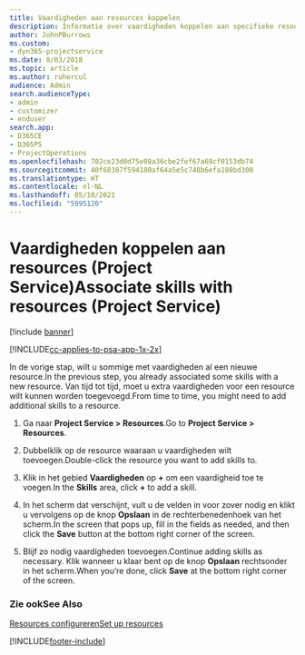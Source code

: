 ```yaml
---
title: Vaardigheden aan resources koppelen
description: Informatie over vaardigheden koppelen aan specifieke resources in Project Service
author: JohnPBurrows
ms.custom:
- dyn365-projectservice
ms.date: 8/03/2018
ms.topic: article
ms.author: ruhercul
audience: Admin
search.audienceType:
- admin
- customizer
- enduser
search.app:
- D365CE
- D365PS
- ProjectOperations
ms.openlocfilehash: 702ce23d0d75e08a36cbe2fef67a69cf0153db74
ms.sourcegitcommit: 40f68387f594180af64a5e5c748b6efa188bd300
ms.translationtype: HT
ms.contentlocale: nl-NL
ms.lasthandoff: 05/10/2021
ms.locfileid: "5995120"
---
```

# <a name="associate-skills-with-resources-project-service"></a><span data-ttu-id="da646-103">Vaardigheden koppelen aan resources (Project Service)</span><span class="sxs-lookup"><span data-stu-id="da646-103">Associate skills with resources (Project Service)</span></span>

[!include [banner](../includes/psa-now-project-operations.md)]

[!INCLUDE[cc-applies-to-psa-app-1x-2x](../includes/cc-applies-to-psa-app-1x-2x.md)]

<span data-ttu-id="da646-104">In de vorige stap, wilt u sommige met vaardigheden al een nieuwe resource.</span><span class="sxs-lookup"><span data-stu-id="da646-104">In the previous step, you already associated some skills with  a new resource.</span></span> <span data-ttu-id="da646-105">Van tijd tot tijd, moet u extra vaardigheden voor een resource wilt kunnen worden toegevoegd.</span><span class="sxs-lookup"><span data-stu-id="da646-105">From time to time, you might need to add additional skills to a resource.</span></span>  
  
1.  <span data-ttu-id="da646-106">Ga naar **Project Service > Resources**.</span><span class="sxs-lookup"><span data-stu-id="da646-106">Go to **Project Service > Resources**.</span></span>  
  
2.  <span data-ttu-id="da646-107">Dubbelklik op de resource waaraan u vaardigheden wilt toevoegen.</span><span class="sxs-lookup"><span data-stu-id="da646-107">Double-click the resource you want to add skills to.</span></span>  
  
3.  <span data-ttu-id="da646-108">Klik in het gebied **Vaardigheden** op **+** om een vaardigheid toe te voegen.</span><span class="sxs-lookup"><span data-stu-id="da646-108">In the **Skills** area, click **+** to add a skill.</span></span>  
  
4.  <span data-ttu-id="da646-109">In het scherm dat verschijnt, vult u de velden in voor zover nodig en klikt u vervolgens op de knop **Opslaan** in de rechterbenedenhoek van het scherm.</span><span class="sxs-lookup"><span data-stu-id="da646-109">In the screen that pops up, fill in the fields as needed, and then click the **Save** button at the bottom right corner of the screen.</span></span>  
  
5.  <span data-ttu-id="da646-110">Blijf zo nodig vaardigheden toevoegen.</span><span class="sxs-lookup"><span data-stu-id="da646-110">Continue adding skills as necessary.</span></span> <span data-ttu-id="da646-111">Klik wanneer u klaar bent op de knop **Opslaan** rechtsonder in het scherm.</span><span class="sxs-lookup"><span data-stu-id="da646-111">When you’re done, click **Save** at the bottom right corner of the screen.</span></span>  
  
### <a name="see-also"></a><span data-ttu-id="da646-112">Zie ook</span><span class="sxs-lookup"><span data-stu-id="da646-112">See Also</span></span>  
 [<span data-ttu-id="da646-113">Resources configureren</span><span class="sxs-lookup"><span data-stu-id="da646-113">Set up resources</span></span>](../psa/set-up-resources.md)


[!INCLUDE[footer-include](../includes/footer-banner.md)]